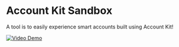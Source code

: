 # Account Kit Sandbox

A tool is to easily experience smart accounts built using Account Kit!

[![Video Demo](https://img.youtube.com/vi/97lqsxn_QGk/hqdefault.jpg)](https://www.youtube.com/watch?v=97lqsxn_QGk)
